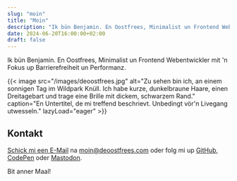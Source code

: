 ```yaml
---
slug: "moin"
title: "Moin"
description: "Ik bün Benjamin. En Oostfrees, Minimalist un Frontend Webentwickler mit 'n Fokus up Barrierefreiheit un Performanz."
date: 2024-06-20T16:00:00+02:00
draft: false
---
```


Ik bün Benjamin. En Oostfrees, Minimalist un Frontend Webentwickler mit &apos;n Fokus up Barrierefreiheit un Performanz.

{{< image src="/images/deoostfrees.jpg" alt="Zu sehen bin ich, an einem sonnigen Tag im Wildpark Knüll. Ich habe kurze, dunkelbraune Haare, einen Dreitagebart und trage eine Brille mit dickem, schwarzem Rand." caption="En Untertitel, de mi treffend beschrievt. Unbedingt vör'n Livegang utwesseln." lazyLoad="eager" >}}

## Kontakt

[Schick mi een E-Mail](mailto:moin@deoostfrees.com?subject=Moin) na moin@deoostfrees.com oder folg mi up [GitHub](https://github.com/deoostfrees), [CodePen](https://codepen.io/deoostfrees) oder [Mastodon](https://mstdn.social/@deoostfrees).

<aside class="article__aside">
  <p>Bit anner Maal!</p>
</aside>
